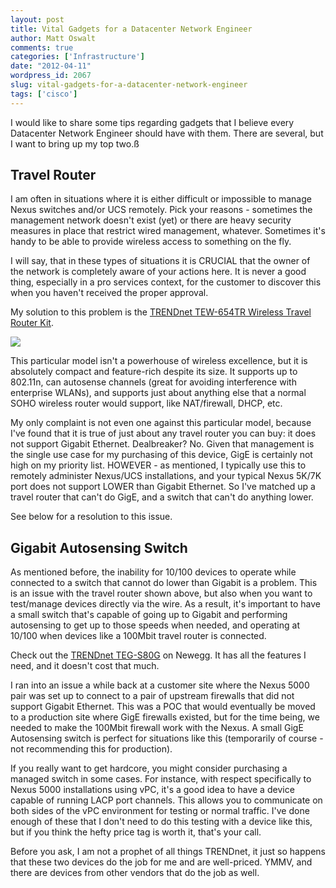 ```yaml
---
layout: post
title: Vital Gadgets for a Datacenter Network Engineer
author: Matt Oswalt
comments: true
categories: ['Infrastructure']
date: "2012-04-11"
wordpress_id: 2067
slug: vital-gadgets-for-a-datacenter-network-engineer
tags: ['cisco']
---
```



I would like to share some tips regarding gadgets that I believe every Datacenter Network Engineer should have with them. There are several, but I want to bring up my top two.ß

## Travel Router

I am often in situations where it is either difficult or impossible to manage Nexus switches and/or UCS remotely. Pick your reasons - sometimes the management network doesn't exist (yet) or there are heavy security measures in place that restrict wired management, whatever. Sometimes it's handy to be able to provide wireless access to something on the fly.

I will say, that in these types of situations it is CRUCIAL that the owner of the network is completely aware of your actions here. It is never a good thing, especially in a pro services context, for the customer to discover this when you haven't received the proper approval.

My solution to this problem is the [TRENDnet TEW-654TR Wireless Travel Router Kit](http://www.newegg.com/Product/Product.aspx?Item=N82E16833156262).

[![](/assets/2012/04/2012-04-11_15-12-50_151.jpg)](/assets/2012/04/2012-04-11_15-12-50_151.jpg)

This particular model isn't a powerhouse of wireless excellence, but it is absolutely compact and feature-rich despite its size. It supports up to 802.11n, can autosense channels (great for avoiding interference with enterprise WLANs), and supports just about anything else that a normal SOHO wireless router would support, like NAT/firewall, DHCP, etc.

My only complaint is not even one against this particular model, because I've found that it is true of just about any travel router you can buy: it does not support Gigabit Ethernet. Dealbreaker? No. Given that management is the single use case for my purchasing of this device, GigE is certainly not high on my priority list. HOWEVER - as mentioned, I typically use this to remotely administer Nexus/UCS installations, and your typical Nexus 5K/7K port does not support LOWER than Gigabit Ethernet. So I've matched up a travel router that can't do GigE, and a switch that can't do anything lower.

See below for a resolution to this issue.

## Gigabit Autosensing Switch

As mentioned before, the inability for 10/100 devices to operate while connected to a switch that cannot do lower than Gigabit is a problem. This is an issue with the travel router shown above, but also when you want to test/manage devices directly via the wire. As a result, it's important to have a small switch that's capable of going up to Gigabit and performing autosensing to get up to those speeds when needed, and operating at 10/100 when devices like a 100Mbit travel router is connected.

Check out the [TRENDnet TEG-S80G](http://www.newegg.com/Product/Product.aspx?Item=N82E16833156251) on Newegg. It has all the features I need, and it doesn't cost that much.

I ran into an issue a while back at a customer site where the Nexus 5000 pair was set up to connect to a pair of upstream firewalls that did not support Gigabit Ethernet. This was a POC that would eventually be moved to a production site where GigE firewalls existed, but for the time being, we needed to make the 100Mbit firewall work with the Nexus. A small GigE Autosensing switch is perfect for situations like this (temporarily of course - not recommending this for production).

If you really want to get hardcore, you might consider purchasing a managed switch in some cases. For instance, with respect specifically to Nexus 5000 installations using vPC, it's a good idea to have a device capable of running LACP port channels. This allows you to communicate on both sides of the vPC environment for testing or normal traffic. I've done enough of these that I don't need to do this testing with a device like this, but if you think the hefty price tag is worth it, that's your call.

Before you ask, I am not a prophet of all things TRENDnet, it just so happens that these two devices do the job for me and are well-priced. YMMV, and there are devices from other vendors that do the job as well.
